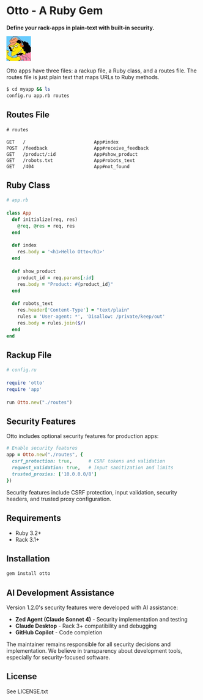 # Otto - A Ruby Gem

**Define your rack-apps in plain-text with built-in security.**

![Otto mascot](public/img/otto.jpg "Otto - All Rack, no Pinion")

Otto apps have three files: a rackup file, a Ruby class, and a routes file. The routes file is just plain text that maps URLs to Ruby methods.

```bash
$ cd myapp && ls
config.ru app.rb routes
```

## Routes File
```
# routes

GET   /                         App#index
POST  /feedback                 App#receive_feedback
GET   /product/:id              App#show_product
GET   /robots.txt               App#robots_text
GET   /404                      App#not_found
```

## Ruby Class
```ruby
# app.rb

class App
  def initialize(req, res)
    @req, @res = req, res
  end

  def index
    res.body = '<h1>Hello Otto</h1>'
  end

  def show_product
    product_id = req.params[:id]
    res.body = "Product: #{product_id}"
  end

  def robots_text
    res.header['Content-Type'] = "text/plain"
    rules = 'User-agent: *', 'Disallow: /private/keep/out'
    res.body = rules.join($/)
  end
end
```

## Rackup File
```ruby
# config.ru

require 'otto'
require 'app'

run Otto.new("./routes")
```


## Security Features

Otto includes optional security features for production apps:

```ruby
# Enable security features
app = Otto.new("./routes", {
  csrf_protection: true,      # CSRF tokens and validation
  request_validation: true,   # Input sanitization and limits
  trusted_proxies: ['10.0.0.0/8']
})
```

Security features include CSRF protection, input validation, security headers, and trusted proxy configuration.

## Requirements

- Ruby 3.2+
- Rack 3.1+

## Installation

```bash
gem install otto
```

## AI Development Assistance

Version 1.2.0's security features were developed with AI assistance:

* **Zed Agent (Claude Sonnet 4)** - Security implementation and testing
* **Claude Desktop** - Rack 3+ compatibility and debugging
* **GitHub Copilot** - Code completion

The maintainer remains responsible for all security decisions and implementation. We believe in transparency about development tools, especially for security-focused software.

## License

See LICENSE.txt
